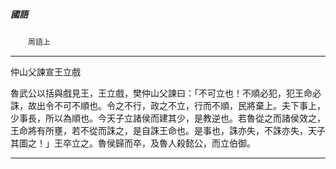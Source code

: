 

##### 國語
　　`周語上`

* * *

仲山父諫宣王立戲

魯武公以括與戲見王，王立戲，樊仲山父諫曰：「不可立也！不順必犯，犯王命必誅，故出令不可不順也。令之不行，政之不立，行而不順，民將棄上。夫下事上，少事長，所以為順也。今天子立諸侯而建其少，是教逆也。若魯從之而諸侯效之，王命將有所壅，若不從而誅之，是自誅王命也。是事也，誅亦失，不誅亦失，天子其圖之！」王卒立之。魯侯歸而卒，及魯人殺懿公，而立伯御。

* * *

